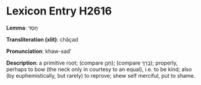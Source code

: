 # Lexicon Entry H2616

**Lemma**: חָסַד

**Transliteration (xlit)**: châçad

**Pronunciation**: khaw-sad'

**Description**:
a primitive root; (compare חָנַן); (compare בָרַךְ); properly, perhaps to bow (the neck only  in courtesy to an equal), i.e. to be kind; also (by euphemistically, but rarely) to reprove; shew self merciful, put to shame.

